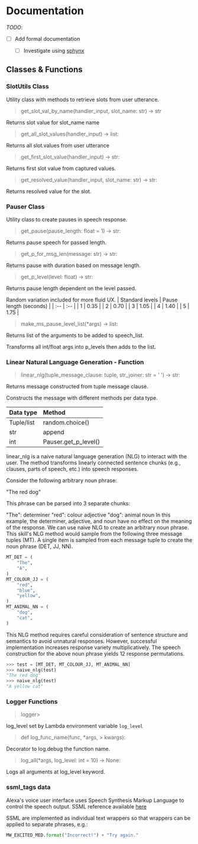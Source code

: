 # Documentation

_TODO_:

- [ ] Add formal documentation
  - [ ] Investigate using [sphynx](https://packaging.python.org/tutorials/creating-documentation/)


## Classes & Functions


### SlotUtils Class
Utility class with methods to retrieve slots from user utterance.

>get_slot_val_by_name(handler_input, slot_name: str) -> str

Returns slot value for slot_name name

> get_all_slot_values(handler_input) -> list:

Returns all slot.values from user utterance

> get_first_slot_value(handler_input) -> str:

Returns first slot value from captured values.

> get_resolved_value(handler_input, slot_name: str) -> str:

Returns resolved value for the slot.


### Pauser Class
Utility class to create pauses in speech response.

> get_pause(pause_length: float = 1) -> str:

Returns pause speech for passed length.

> get_p_for_msg_len(message: str) -> str:

Returns pause with duration based on message length.

> get_p_level(level: float) -> str:

Returns pause length dependent on the level passed.
 
Random variation included for more fluid UX.
| Standard levels   |   Pause length (seconds) |
| :-- | :-- |
|   1   |   0.35    |
|   2   |   0.70    |
|   3   |   1.05    |
|   4   |   1.40    |
|   5   |   1.75    |


> make_ms_pause_level_list(*args) -> list:

Returns list of the arguments to be added to speech_list.

Transforms all int/float args into p_levels then adds to the list.


### Linear Natural Language Generation - Function
> linear_nlg(tuple_message_clause: tuple, str_joiner: str = ' ') -> str: 

Returns message constructed from tuple message clause.
 
Constructs the message with different methods per data type.

|   Data type   |   Method |
| :- | :- |
|   Tuple/list  |   random.choice() | 
|   str |   append  |
|   int |   Pauser.get_p_level()    |


linear_nlg is a naive natural language generation (NLG) to interact with the user. 
The method transforms linearly connected sentence chunks (e.g., clauses, parts of speech, etc.) into speech responses.

Consider the following arbitrary noun phrase:

"The red dog"

This phrase can be parsed into 3 separate chunks:

"The": determiner
"red": colour adjective
"dog": animal noun
In this example, the determiner, adjective, and noun have no effect on the meaning of the response. 
We can use naive NLG to create an arbitrary noun phrase. This skill's NLG method would sample from the following three message tuples (MT). 
A single item is sampled from each message tuple to create the noun phrase (DET, JJ, NN).

```python
MT_DET = (
    "The",
    "A",
)
MT_COLOUR_JJ = (
    "red",
    "blue",
    "yellow",
)
MT_ANIMAL_NN = (
    "dog",
    "cat",
)
```

This NLG method requires careful consideration of sentence structure and semantics to avoid unnatural responses. 
However, successful implementation increases response variety multiplicatively. 
The speech construction for the above noun phrase yields 12 response permutations.

```python
>>> test = [MT_DET, MT_COLOUR_JJ, MT_ANIMAL_NN]
>>> naive_nlg(test)
"The red dog"
>>> naive_nlg(test)
"A yellow cat"
```


### Logger Functions
> logger> 

log_level set by Lambda environment variable `log_level`

> def log_func_name(func, *args, > kwargs):

Decorator to log.debug the function name.

> log_all(*args, log_level: int = 10) -> None:

Logs all arguments at log_level keyword.

### ssml_tags data
Alexa's voice user interface uses Speech Synthesis Markup Language to control the speech output. SSML reference available [here](https://developer.amazon.com/en-US/docs/alexa/custom-skills/speech-synthesis-markup-language-ssml-reference.html)

SSML are implemented as individual text wrappers so that wrappers can be applied to separate phrases, e.g.:

```python
MW_EXCITED_MED.format("Incorrect!") + "Try again."
```
